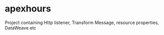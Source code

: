 # apexhours
 Project containing Http listener, Transform Message, resource properties, DataWeave etc
